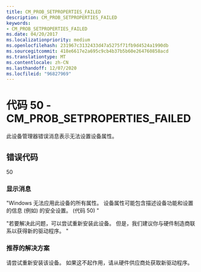 ```yaml
---
title: CM_PROB_SETPROPERTIES_FAILED
description: CM_PROB_SETPROPERTIES_FAILED
keywords:
- CM_PROB_SETPROPERTIES_FAILED
ms.date: 04/20/2017
ms.localizationpriority: medium
ms.openlocfilehash: 231967c3132433d47a5275f71fb9d4524a1990db
ms.sourcegitcommit: 418e6617e2a695c9cb4b37b5b60e264760858acd
ms.translationtype: MT
ms.contentlocale: zh-CN
ms.lasthandoff: 12/07/2020
ms.locfileid: "96827969"
---
```

# <a name="code-50---cm_prob_setproperties_failed"></a>代码 50 - CM_PROB_SETPROPERTIES_FAILED

此设备管理器错误消息表示无法设置设备属性。

## <a name="error-code"></a>错误代码

50

### <a name="display-message"></a>显示消息

"Windows 无法应用此设备的所有属性。 设备属性可能包含描述设备功能和设置的信息 (例如) 的安全设置。  (代码 50) "

"若要解决此问题，可以尝试重新安装此设备。 但是，我们建议你与硬件制造商联系以获得新的驱动程序。 "

### <a name="recommended-resolution"></a>推荐的解决方案

请尝试重新安装该设备。 如果这不起作用，请从硬件供应商处获取新驱动程序。
